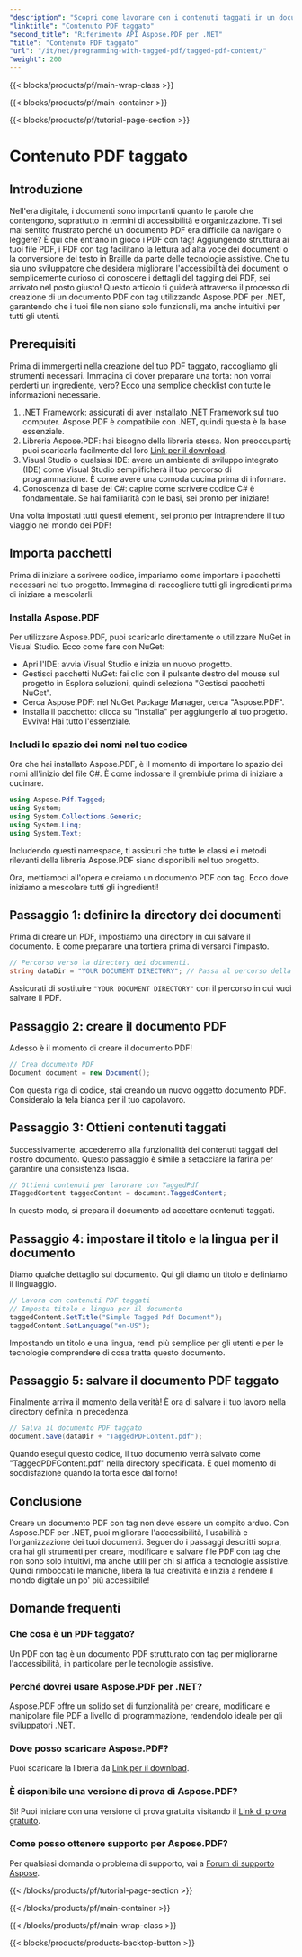```yaml
---
"description": "Scopri come lavorare con i contenuti taggati in un documento PDF con Aspose.PDF per .NET. Una guida passo passo all'utilizzo dei tag."
"linktitle": "Contenuto PDF taggato"
"second_title": "Riferimento API Aspose.PDF per .NET"
"title": "Contenuto PDF taggato"
"url": "/it/net/programming-with-tagged-pdf/tagged-pdf-content/"
"weight": 200
---
```


{{< blocks/products/pf/main-wrap-class >}}

{{< blocks/products/pf/main-container >}}

{{< blocks/products/pf/tutorial-page-section >}}

# Contenuto PDF taggato

## Introduzione

Nell'era digitale, i documenti sono importanti quanto le parole che contengono, soprattutto in termini di accessibilità e organizzazione. Ti sei mai sentito frustrato perché un documento PDF era difficile da navigare o leggere? È qui che entrano in gioco i PDF con tag! Aggiungendo struttura ai tuoi file PDF, i PDF con tag facilitano la lettura ad alta voce dei documenti o la conversione del testo in Braille da parte delle tecnologie assistive. Che tu sia uno sviluppatore che desidera migliorare l'accessibilità dei documenti o semplicemente curioso di conoscere i dettagli del tagging dei PDF, sei arrivato nel posto giusto! Questo articolo ti guiderà attraverso il processo di creazione di un documento PDF con tag utilizzando Aspose.PDF per .NET, garantendo che i tuoi file non siano solo funzionali, ma anche intuitivi per tutti gli utenti.

## Prerequisiti

Prima di immergerti nella creazione del tuo PDF taggato, raccogliamo gli strumenti necessari. Immagina di dover preparare una torta: non vorrai perderti un ingrediente, vero? Ecco una semplice checklist con tutte le informazioni necessarie.

1. .NET Framework: assicurati di aver installato .NET Framework sul tuo computer. Aspose.PDF è compatibile con .NET, quindi questa è la base essenziale.
2. Libreria Aspose.PDF: hai bisogno della libreria stessa. Non preoccuparti; puoi scaricarla facilmente dal loro [Link per il download](https://releases.aspose.com/pdf/net/).
3. Visual Studio o qualsiasi IDE: avere un ambiente di sviluppo integrato (IDE) come Visual Studio semplificherà il tuo percorso di programmazione. È come avere una comoda cucina prima di infornare.
4. Conoscenza di base del C#: capire come scrivere codice C# è fondamentale. Se hai familiarità con le basi, sei pronto per iniziare!

Una volta impostati tutti questi elementi, sei pronto per intraprendere il tuo viaggio nel mondo dei PDF!

## Importa pacchetti

Prima di iniziare a scrivere codice, impariamo come importare i pacchetti necessari nel tuo progetto. Immagina di raccogliere tutti gli ingredienti prima di iniziare a mescolarli.

### Installa Aspose.PDF

Per utilizzare Aspose.PDF, puoi scaricarlo direttamente o utilizzare NuGet in Visual Studio. Ecco come fare con NuGet:

- Apri l'IDE: avvia Visual Studio e inizia un nuovo progetto.
- Gestisci pacchetti NuGet: fai clic con il pulsante destro del mouse sul progetto in Esplora soluzioni, quindi seleziona "Gestisci pacchetti NuGet".
- Cerca Aspose.PDF: nel NuGet Package Manager, cerca "Aspose.PDF".
- Installa il pacchetto: clicca su "Installa" per aggiungerlo al tuo progetto. Evviva! Hai tutto l'essenziale.

### Includi lo spazio dei nomi nel tuo codice

Ora che hai installato Aspose.PDF, è il momento di importare lo spazio dei nomi all'inizio del file C#. È come indossare il grembiule prima di iniziare a cucinare.

```csharp
using Aspose.Pdf.Tagged;
using System;
using System.Collections.Generic;
using System.Linq;
using System.Text;
```

Includendo questi namespace, ti assicuri che tutte le classi e i metodi rilevanti della libreria Aspose.PDF siano disponibili nel tuo progetto.

Ora, mettiamoci all'opera e creiamo un documento PDF con tag. Ecco dove iniziamo a mescolare tutti gli ingredienti!

## Passaggio 1: definire la directory dei documenti

Prima di creare un PDF, impostiamo una directory in cui salvare il documento. È come preparare una tortiera prima di versarci l'impasto.

```csharp
// Percorso verso la directory dei documenti.
string dataDir = "YOUR DOCUMENT DIRECTORY"; // Passa al percorso della directory
```

Assicurati di sostituire `"YOUR DOCUMENT DIRECTORY"` con il percorso in cui vuoi salvare il PDF. 

## Passaggio 2: creare il documento PDF

Adesso è il momento di creare il documento PDF! 

```csharp
// Crea documento PDF
Document document = new Document();
```

Con questa riga di codice, stai creando un nuovo oggetto documento PDF. Consideralo la tela bianca per il tuo capolavoro.

## Passaggio 3: Ottieni contenuti taggati

Successivamente, accederemo alla funzionalità dei contenuti taggati del nostro documento. Questo passaggio è simile a setacciare la farina per garantire una consistenza liscia.

```csharp
// Ottieni contenuti per lavorare con TaggedPdf
ITaggedContent taggedContent = document.TaggedContent;
```

In questo modo, si prepara il documento ad accettare contenuti taggati.

## Passaggio 4: impostare il titolo e la lingua per il documento

Diamo qualche dettaglio sul documento. Qui gli diamo un titolo e definiamo il linguaggio. 

```csharp
// Lavora con contenuti PDF taggati
// Imposta titolo e lingua per il documento
taggedContent.SetTitle("Simple Tagged Pdf Document");
taggedContent.SetLanguage("en-US");
```

Impostando un titolo e una lingua, rendi più semplice per gli utenti e per le tecnologie comprendere di cosa tratta questo documento.

## Passaggio 5: salvare il documento PDF taggato

Finalmente arriva il momento della verità! È ora di salvare il tuo lavoro nella directory definita in precedenza.

```csharp
// Salva il documento PDF taggato
document.Save(dataDir + "TaggedPDFContent.pdf");
```

Quando esegui questo codice, il tuo documento verrà salvato come "TaggedPDFContent.pdf" nella directory specificata. È quel momento di soddisfazione quando la torta esce dal forno!

## Conclusione

Creare un documento PDF con tag non deve essere un compito arduo. Con Aspose.PDF per .NET, puoi migliorare l'accessibilità, l'usabilità e l'organizzazione dei tuoi documenti. Seguendo i passaggi descritti sopra, ora hai gli strumenti per creare, modificare e salvare file PDF con tag che non sono solo intuitivi, ma anche utili per chi si affida a tecnologie assistive. Quindi rimboccati le maniche, libera la tua creatività e inizia a rendere il mondo digitale un po' più accessibile!

## Domande frequenti

### Che cosa è un PDF taggato?
Un PDF con tag è un documento PDF strutturato con tag per migliorarne l'accessibilità, in particolare per le tecnologie assistive.

### Perché dovrei usare Aspose.PDF per .NET?
Aspose.PDF offre un solido set di funzionalità per creare, modificare e manipolare file PDF a livello di programmazione, rendendolo ideale per gli sviluppatori .NET.

### Dove posso scaricare Aspose.PDF?
Puoi scaricare la libreria da [Link per il download](https://releases.aspose.com/pdf/net/).

### È disponibile una versione di prova di Aspose.PDF?
Sì! Puoi iniziare con una versione di prova gratuita visitando il [Link di prova gratuito](https://releases.aspose.com/).

### Come posso ottenere supporto per Aspose.PDF?
Per qualsiasi domanda o problema di supporto, vai a [Forum di supporto Aspose](https://forum.aspose.com/c/pdf/10).

{{< /blocks/products/pf/tutorial-page-section >}}

{{< /blocks/products/pf/main-container >}}

{{< /blocks/products/pf/main-wrap-class >}}

{{< blocks/products/products-backtop-button >}}